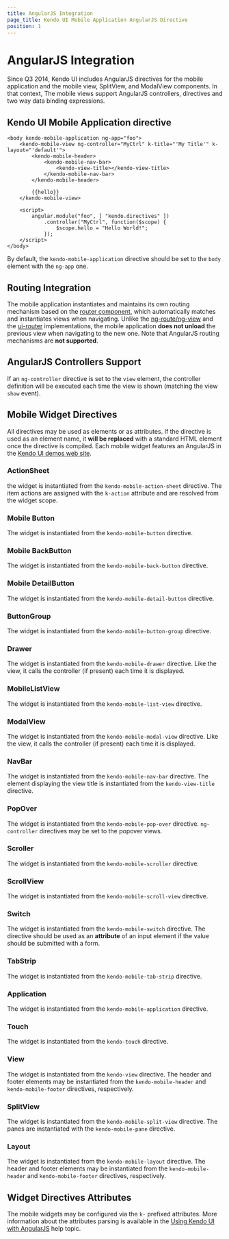```yaml
---
title: AngularJS Integration
page_title: Kendo UI Mobile Application AngularJS Directive
position: 1
---
```


# AngularJS Integration

Since Q3 2014, Kendo UI includes AngularJS directives for the mobile application and the mobile view, SplitView, and ModalView components. In that
context, The mobile views support AngularJS controllers, directives and two way data binding expressions.

## Kendo UI Mobile Application directive

    <body kendo-mobile-application ng-app="foo">
        <kendo-mobile-view ng-controller="MyCtrl" k-title="'My Title'" k-layout="'default'">
            <kendo-mobile-header>
                <kendo-mobile-nav-bar>
                    <kendo-view-title></kendo-view-title>
                </kendo-mobile-nav-bar>
            </kendo-mobile-header>

            {{hello}}
        </kendo-mobile-view>

        <script>
            angular.module("foo", [ "kendo.directives" ])
                .controller("MyCtrl", function($scope) {
                    $scope.hello = "Hello World!";
                });
        </script>
    </body>

By default, the `kendo-mobile-application` directive should be set to the `body` element with the `ng-app` one.

## Routing Integration

The mobile application instantiates and maintains its own routing mechanism based on the [router component](/framework/spa/router), which
automatically matches and instantiates views when navigating.
Unlike the [ng-route/ng-view](https://docs.angularjs.org/api/ngRoute) and the [ui-router](https://github.com/angular-ui/ui-router) implementations,
the mobile application **does not unload** the previous view when navigating to the new one. Note that AngularJS routing mechanisms are **not supported**.

## AngularJS Controllers Support

If an `ng-controller` directive is set to the `view` element, the controller definition will be executed each time the view is shown (matching the view `show`
event).

## Mobile Widget Directives

All directives may be used as elements or as attributes. If the directive is used as an element name, it **will be replaced** with a standard HTML
element once the directive is compiled. Each mobile widget features an AngularJS in the [Kendo UI demos web site](http://demos.telerik.com/kendo-ui/).

### ActionSheet

the widget is instantiated from the `kendo-mobile-action-sheet` directive. The item actions are assigned with the `k-action` attribute and are
resolved from the widget scope.

### Mobile Button

The widget is instantiated from the `kendo-mobile-button` directive.

### Mobile BackButton

The widget is instantiated from the `kendo-mobile-back-button` directive.

### Mobile DetailButton

The widget is instantiated from the `kendo-mobile-detail-button` directive.

### ButtonGroup

The widget is instantiated from the `kendo-mobile-button-group` directive.

### Drawer

The widget is instantiated from the `kendo-mobile-drawer` directive. Like the view, it calls the controller (if present) each time it is displayed.

### MobileListView

The widget is instantiated from the `kendo-mobile-list-view` directive.

### ModalView

The widget is instantiated from the `kendo-mobile-modal-view` directive. Like the view, it calls the controller (if present) each time it is displayed.

### NavBar

The widget is instantiated from the `kendo-mobile-nav-bar` directive. The element displaying the view title is instantiated from the
`kendo-view-title` directive.

### PopOver

The widget is instantiated from the `kendo-mobile-pop-over` directive. `ng-controller` directives may be set to the popover views.

### Scroller

The widget is instantiated from the `kendo-mobile-scroller` directive.

### ScrollView

The widget is instantiated from the `kendo-mobile-scroll-view` directive.

### Switch

The widget is instantiated from the `kendo-mobile-switch` directive. The directive should be used as an **attribute** of an input element if the
value should be submitted with a form.

### TabStrip

The widget is instantiated from the `kendo-mobile-tab-strip` directive.

### Application

The widget is instantiated from the `kendo-mobile-application` directive.

### Touch

The widget is instantiated from the `kendo-touch` directive.

### View

The widget is instantiated from the `kendo-view` directive. The header and footer elements may be instantiated from the `kendo-mobile-header` and
`kendo-mobile-footer` directives, respectively.

### SplitView

The widget is instantiated from the `kendo-mobile-split-view` directive. The panes are instantiated with the `kendo-mobile-pane` directive.

### Layout

The widget is instantiated from the `kendo-mobile-layout` directive. The header and footer elements may be instantiated from the `kendo-mobile-header` and
`kendo-mobile-footer` directives, respectively.

## Widget Directives Attributes

The mobile widgets may be configured via the `k-` prefixed attributes. More information about the attributes parsing is available in the [Using Kendo UI
with AngularJS](/AngularJS/introduction#widget-options-in-html) help topic.

